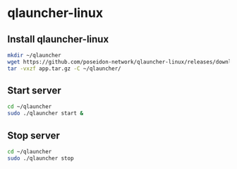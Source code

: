 # qlauncher-linux

## Install qlauncher-linux
```bash
mkdir ~/qlauncher
wget https://github.com/poseidon-network/qlauncher-linux/releases/download/0.2.3.0/app.tar.gz -o app.tar.gz
tar -vxzf app.tar.gz -C ~/qlauncher/
```

## Start server
```bash
cd ~/qlauncher
sudo ./qlauncher start &
```

## Stop server
```bash
cd ~/qlauncher
sudo ./qlauncher stop
```
